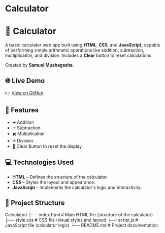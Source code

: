 # Calculator

# 🔢 Calculator

A basic calculator web app built using **HTML**, **CSS**, and **JavaScript**, capable of performing simple arithmetic operations like addition, subtraction, multiplication, and division. Includes a **Clear** button to reset calculations.

Created by **Samuel Mushagasha**.

## 🌐 Live Demo

👉 [View on GitHub](https://github.com/Sammymushagasha/Calculator)

## 🧮 Features

- ➕ Addition
- ➖ Subtraction
- ✖️ Multiplication
- ➗ Division
- 🧼 Clear Button to reset the display

## 💻 Technologies Used

- **HTML** – Defines the structure of the calculator.
- **CSS** – Styles the layout and appearance.
- **JavaScript** – Implements the calculator's logic and interactivity.

## 📂 Project Structure

Calculator/
├── index.html      # Main HTML file (structure of the calculator)
├── style.css       # CSS file (visual styles and layout)
├── script.js       # JavaScript file (calculator logic)
└── README.md       # Project documentation